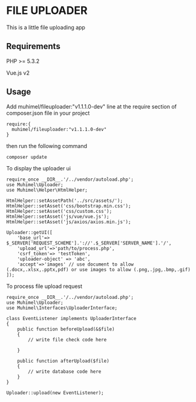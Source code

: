# FILE UPLOADER
This is a little file uploading app
## Requirements
PHP >= 5.3.2

Vue.js v2

## Usage
Add muhimel/fileuploader:"v1.1.1.0-dev" line at the require section of composer.json file in your project

```
require:{
  muhimel/fileuploader:"v1.1.1.0-dev"
}
```
then run the following command 
```
composer update
```

To display the uploader ui

```
require_once __DIR__.'/../vendor/autoload.php';
use Muhimel\Uploader;
use Muhimel\Helper\HtmlHelper;

HtmlHelper::setAssetPath('../src/assets/');
HtmlHelper::setAsset('css/bootstrap.min.css');
HtmlHelper::setAsset('css/custom.css');
HtmlHelper::setAsset('js/vue/vue.js');
HtmlHelper::setAsset('js/axios/axios.min.js');

Uploader::getUI([
    'base_url'=> $_SERVER['REQUEST_SCHEME'].'://'.$_SERVER['SERVER_NAME'].'/',
    'upload_url'=>'path/to/process.php',
    'csrf_token'=> 'testToken',
    'uploader-object' => 'abc',
    'accept'=>'images' // use document to allow (.docx,.xlsx,.pptx,pdf) or use images to allow (.png,.jpg,.bmp,.gif)
]);
```

To process file upload request

```
require_once __DIR__.'/../vendor/autoload.php';
use Muhimel\Uploader;
use Muhimel\Interfaces\UploaderInterface;

class EventListener implements UploaderInterface
{
    public function beforeUpload(&$file)
    {
        // write file check code here
        
    }

    public function afterUpload($file)
    {
        // write database code here
    }
} 

Uploader::upload(new EventListener);
```
